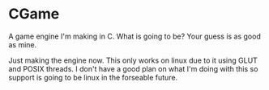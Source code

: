 # CGame
A game engine I'm making in C. What is going to be? Your guess is as good as mine.

Just making the engine now. This only works on linux due to it using GLUT and POSIX threads. I don't have a good plan on what I'm doing with this so support is going to be linux in the forseable future.
